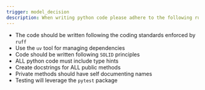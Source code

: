 ```yaml
---
trigger: model_decision
description: When writing python code please adhere to the following rules
---
```


- The code should be written following the coding standards enforced by `ruff`
- Use the `uv` tool for managing dependencies
- Code should be written following `SOLID` principles
- ALL python code must include type hints
- Create docstrings for ALL public methods
- Private methods should have self documenting names
- Testing will leverage the `pytest` package
